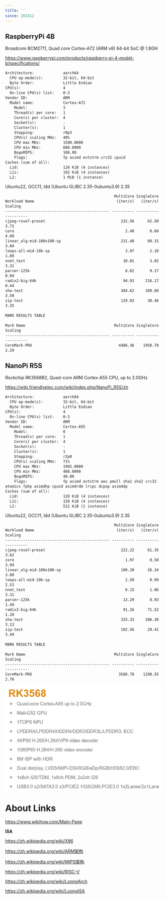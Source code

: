 ```yaml
---
title: ''
since: 202412
---
```



## RaspberryPi 4B

Broadcom BCM2711, Quad core Cortex-A72 (ARM v8) 64-bit SoC @ 1.8GH

<https://www.raspberrypi.com/products/raspberry-pi-4-model-b/specifications/>
```
Architecture:             aarch64
  CPU op-mode(s):         32-bit, 64-bit
  Byte Order:             Little Endian
CPU(s):                   4
  On-line CPU(s) list:    0-3
Vendor ID:                ARM
  Model name:             Cortex-A72
    Model:                3
    Thread(s) per core:   1
    Core(s) per cluster:  4
    Socket(s):            -
    Cluster(s):           1
    Stepping:             r0p3
    CPU(s) scaling MHz:   40%
    CPU max MHz:          1500.0000
    CPU min MHz:          600.0000
    BogoMIPS:             108.00
    Flags:                fp asimd evtstrm crc32 cpuid
Caches (sum of all):      
  L1d:                    128 KiB (4 instances)
  L1i:                    192 KiB (4 instances)
  L2:                     1 MiB (1 instance)
```

Ubuntu22,  GCC11, ldd (Ubuntu GLIBC 2.35-0ubuntu3.9) 2.35
```
                                                 MultiCore SingleCore
Workload Name                                     (iter/s)   (iter/s)    Scaling
----------------------------------------------- ---------- ---------- ----------
cjpeg-rose7-preset                                  232.56      62.50       3.72
core                                                  2.40       0.60       4.00
linear_alg-mid-100x100-sp                           231.48      60.31       3.84
loops-all-mid-10k-sp                                  3.97       2.10       1.89
nnet_test                                            10.01       3.02       3.31
parser-125k                                           8.62       9.17       0.94
radix2-big-64k                                       94.93     216.17       0.44
sha-test                                            384.62     109.89       3.50
zip-test                                            129.03      38.46       3.35

MARK RESULTS TABLE

Mark Name                                        MultiCore SingleCore    Scaling
----------------------------------------------- ---------- ---------- ----------
CoreMark-PRO                                       4486.36    1958.70       2.29
```




## NanoPi R5S

Rockchip RK3568B2, Quad-core ARM Cortex-A55 CPU, up to 2.0GHz

<https://wiki.friendlyelec.com/wiki/index.php/NanoPi_R5S/zh>
```
Architecture:             aarch64
  CPU op-mode(s):         32-bit, 64-bit
  Byte Order:             Little Endian
CPU(s):                   4
  On-line CPU(s) list:    0-3
Vendor ID:                ARM
  Model name:             Cortex-A55
    Model:                0
    Thread(s) per core:   1
    Core(s) per cluster:  4
    Socket(s):            -
    Cluster(s):           1
    Stepping:             r2p0
    CPU(s) scaling MHz:   71%
    CPU max MHz:          1992.0000
    CPU min MHz:          408.0000
    BogoMIPS:             48.00
    Flags:                fp asimd evtstrm aes pmull sha1 sha2 crc32 atomics fphp asimdhp cpuid asimdrdm lrcpc dcpop asimddp
Caches (sum of all):      
  L1d:                    128 KiB (4 instances)
  L1i:                    128 KiB (4 instances)
  L2:                     512 KiB (1 instance)
```

Ubuntu22,  GCC11, ldd (Ubuntu GLIBC 2.35-0ubuntu3.9) 2.35
```
                                                 MultiCore SingleCore
Workload Name                                     (iter/s)   (iter/s)    Scaling
----------------------------------------------- ---------- ---------- ----------
cjpeg-rose7-preset                                  222.22      61.35       3.62
core                                                  1.97       0.50       3.94
linear_alg-mid-100x100-sp                           100.20      26.34       3.80
loops-all-mid-10k-sp                                  2.50       0.99       2.53
nnet_test                                             6.15       1.86       3.31
parser-125k                                          13.29       8.93       1.49
radix2-big-64k                                       91.26      71.52       1.28
sha-test                                            333.33     106.38       3.13
zip-test                                            102.56      29.41       3.49

MARK RESULTS TABLE

Mark Name                                        MultiCore SingleCore    Scaling
----------------------------------------------- ---------- ---------- ----------
CoreMark-PRO                                       3588.78    1298.55       2.76
```


![RK3658](./img/rk3568.jpeg)


# About Links

<https://www.wikihow.com/Main-Page>

__ISA__

<https://zh.wikipedia.org/wiki/X86>

<https://zh.wikipedia.org/wiki/ARM架构>

<https://zh.wikipedia.org/wiki/MIPS架构>

<https://zh.wikipedia.org/wiki/RISC-V>

<https://zh.wikipedia.org/wiki/LoongArch>

<https://zh.wikipedia.org/wiki/LoongISA>